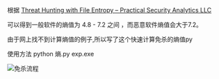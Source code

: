 根据 [Threat Hunting with File Entropy – Practical Security Analytics LLC](https://practicalsecurityanalytics.com/file-entropy/)

可以得到一般软件的熵值为 4.8 - 7.2 之间 ，而恶意软件熵值会大于7.2。

由于网上找不到计算熵值的例子,所以写了这个快速计算免杀的熵值py

使用方法 python 熵.py exp.exe

![免杀流程](https://github.com/xigagas/python-ms/assets/139865587/0c9f4561-9ead-40c8-a077-a96f6dce95b0)
